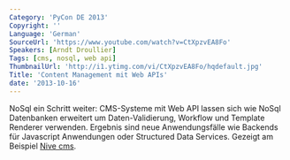 ```yaml
---
Category: 'PyCon DE 2013'
Copyright: ''
Language: 'German'
SourceUrl: 'https://www.youtube.com/watch?v=CtXpzvEA8Fo'
Speakers: [Arndt Droullier]
Tags: [cms, nosql, web api]
ThumbnailUrl: 'http://i1.ytimg.com/vi/CtXpzvEA8Fo/hqdefault.jpg'
Title: 'Content Management mit Web APIs'
date: '2013-10-16'
---
```

NoSql ein Schritt weiter: CMS-Systeme mit Web API lassen sich wie NoSql Datenbanken erweitert um Daten-Validierung, Workflow und Template Renderer verwenden. Ergebnis sind neue Anwendungsfälle wie Backends für Javascript Anwendungen oder Structured Data Services. Gezeigt am Beispiel [Nive cms](http://cms.nive.co/).
